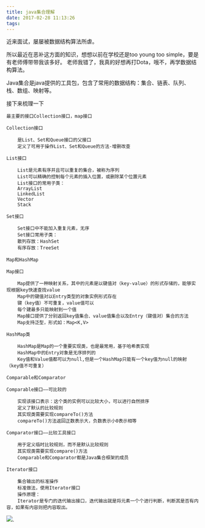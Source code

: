 ```yaml
---
title: java集合理解
date: 2017-02-28 11:13:26
tags:
---
```

近来面试，屡屡被数据结构算法所虐。

所以最近在恶补这方面的知识，想想以前在学校还是too young too simple，要是有老师傅带带我该多好。
老师我错了，我真的好想再打Dota，哦不，再学数据结构算法。

Java集合是java提供的工具包，包含了常用的数据结构：集合、链表、队列、栈、数组、映射等。

接下来梳理一下
    
    最主要的接口Collection接口，map接口
    
    Collection接口
    
        是List、Set和Queue接口的父接口
        定义了可用于操作List、Set和Queue的方法-增删改查

    List接口

        List是元素有序并且可以重复的集合，被称为序列
        List可以精确的控制每个元素的插入位置，或删除某个位置元素
        List接口的常用子类：
        ArrayList 
        LinkedList 
        Vector
        Stack
    
    Set接口

        Set接口中不能加入重复元素，无序
        Set接口常用子类：
        散列存放：HashSet
        有序存放：TreeSet

    Map和HashMap
    
    Map接口
    
        Map提供了一种映射关系，其中的元素是以键值对（key-value）的形式存储的，能够实现根据key快速查找value
        Map中的键值对以Entry类型的对象实例形式存在
        键（key值）不可重复，value值可以
        每个建最多只能映射到一个值
        Map接口提供了分别返回key值集合、value值集合以及Entry（键值对）集合的方法
        Map支持泛型，形式如：Map<K,V>
    
    HashMap类
    
        HashMap是Map的一个重要实现类，也是最常用，基于哈希表实现
        HashMap中的Entry对象是无序排列的
        Key值和Value值都可以为null,但是一个HashMap只能有一个key值为null的映射（key值不可重复）

    Comparable和Comparator
    
    Comparable接口——可比较的
    
        实现该接口表示：这个类的实例可以比较大小，可以进行自然排序
        定义了默认的比较规则
        其实现类需要实现compareTo()方法
        compareTo()方法返回正数表示大，负数表示小0表示相等
    
    Comparator接口——比较工具接口
    
        用于定义临时比较规则，而不是默认比较规则
        其实现类需要实现compare()方法
        Comparable和Comparator都是Java集合框架的成员
    
    Iterator接口
    
        集合输出的标准操作
        标准做法，使用Iterator接口
        操作原理：
        Iterator是专门的迭代输出接口，迭代输出就是将元素一个个进行判断，判断其是否有内容，如果有内容则把内容取出。

![](../../../../../../images/collections.png).
